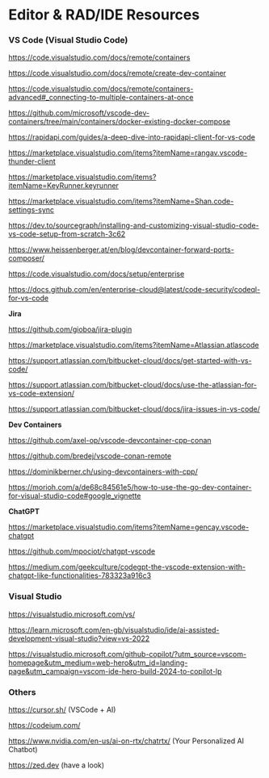 # Editor & RAD/IDE Resources #

### VS Code (Visual Studio Code)

https://code.visualstudio.com/docs/remote/containers

https://code.visualstudio.com/docs/remote/create-dev-container

https://code.visualstudio.com/docs/remote/containers-advanced#_connecting-to-multiple-containers-at-once

https://github.com/microsoft/vscode-dev-containers/tree/main/containers/docker-existing-docker-compose

https://rapidapi.com/guides/a-deep-dive-into-rapidapi-client-for-vs-code

https://marketplace.visualstudio.com/items?itemName=rangav.vscode-thunder-client

https://marketplace.visualstudio.com/items?itemName=KeyRunner.keyrunner

https://marketplace.visualstudio.com/items?itemName=Shan.code-settings-sync

https://dev.to/sourcegraph/installing-and-customizing-visual-studio-code-vs-code-setup-from-scratch-3c62

https://www.heissenberger.at/en/blog/devcontainer-forward-ports-composer/

https://code.visualstudio.com/docs/setup/enterprise

https://docs.github.com/en/enterprise-cloud@latest/code-security/codeql-for-vs-code

**Jira**

https://github.com/gioboa/jira-plugin

https://marketplace.visualstudio.com/items?itemName=Atlassian.atlascode

https://support.atlassian.com/bitbucket-cloud/docs/get-started-with-vs-code/

https://support.atlassian.com/bitbucket-cloud/docs/use-the-atlassian-for-vs-code-extension/

https://support.atlassian.com/bitbucket-cloud/docs/jira-issues-in-vs-code/

**Dev Containers**

https://github.com/axel-op/vscode-devcontainer-cpp-conan

https://github.com/bredej/vscode-conan-remote

https://dominikberner.ch/using-devcontainers-with-cpp/

https://morioh.com/a/de68c84561e5/how-to-use-the-go-dev-container-for-visual-studio-code#google_vignette

**ChatGPT**

https://marketplace.visualstudio.com/items?itemName=gencay.vscode-chatgpt

https://github.com/mpociot/chatgpt-vscode

https://medium.com/geekculture/codegpt-the-vscode-extension-with-chatgpt-like-functionalities-783323a916c3

### Visual Studio

https://visualstudio.microsoft.com/vs/

https://learn.microsoft.com/en-gb/visualstudio/ide/ai-assisted-development-visual-studio?view=vs-2022

https://visualstudio.microsoft.com/github-copilot/?utm_source=vscom-homepage&utm_medium=web-hero&utm_id=landing-page&utm_campaign=vscom-ide-hero-build-2024-to-copilot-lp

### Others

https://cursor.sh/ (VSCode + AI)

https://codeium.com/

https://www.nvidia.com/en-us/ai-on-rtx/chatrtx/ (Your Personalized AI Chatbot)

https://zed.dev (have a look)
